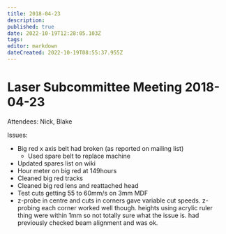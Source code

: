 ```yaml
---
title: 2018-04-23
description: 
published: true
date: 2022-10-19T12:28:05.103Z
tags: 
editor: markdown
dateCreated: 2022-10-19T08:55:37.955Z
---
```


# Laser Subcommittee Meeting 2018-04-23

Attendees: Nick, Blake

Issues:

-   Big red x axis belt had broken (as reported on mailing list)
    -   Used spare belt to replace machine
-   Updated spares list on wiki
-   Hour meter on big red at 149hours
-   Cleaned big red tracks
-   Cleaned big red lens and reattached head
-   Test cuts getting 55 to 60mm/s on 3mm MDF
-   z-probe in centre and cuts in corners gave variable cut speeds. z-probing each corner worked well though. heights using acrylic ruler thing were within 1mm so not totally sure what the issue is. had previously checked beam alignment and was ok.
